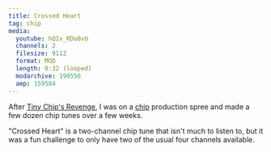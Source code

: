 ```yaml
---
title: Crossed Heart
tag: chip
media:
  youtube: hQ1v_RDo0vU
  channels: 2
  filesize: 9112
  format: MOD
  length: 0:32 (looped)
  modarchive: 199556
  amp: 159584
---
```


After [Tiny Chip's Revenge][chip01], I was on a [chip] production spree and made
a few dozen chip tunes over a few weeks.

"Crossed Heart" is a two-channel chip tune that isn't much to listen to, but it
was a fun challenge to only have two of the usual four channels available.

[chip01]: /music/legacy/tiny-chips-revenge
[chip]: https://en.wikipedia.org/wiki/Chiptune
